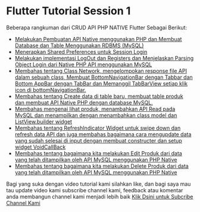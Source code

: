 

# Flutter Tutorial Session 1

Beberapa rangkuman dari CRUD API PHP NATIVE Flutter Sebagai Berikut:

- [Melakukan Pembuatan API Native menggunakan PHP dan Membuat Database dan Table Menggunakan RDBMS (MySQL)](https://youtu.be/QpI9jdJ-4Ys)
- [Menerapkan Shared Preferences untuk Session Login](https://youtu.be/S-PY6bkIuRI)
- [Melakukan implementasi LogOut dan Registers dan Menjelaskan Parsing Object Login dari Native PHP API menggunakan MySQL](https://youtu.be/s88w1XaL7Lo)
- [Membahas tentang Class Network, mengelompokan response file API dalam sebuah class, Membuat BottomNavigationBar dengan Tabbar dan Bottom AppBar dengan TabBar dan Memanggil TabBarView setiap klik icon di bottomNavigationBar.](https://youtu.be/9uAkSZAerQw)
- [Membahas tentang Create data di table baru, membuat table produk dan membuat API Native PHP dengan database MySQL.](https://youtu.be/ZsD9vuSDGCQ)
- [Membahas mengenai lihat produk, menambahkan API Read pada MySQL dan menampilkan dengan menambahkan class model dan ListView.builder widget](https://youtu.be/TVk_U2DHmYw)
- [Membahas tentang RefreshIndicator Widget untuk swipe down dan refresh data API dan juga membahas bagaimana cara mengupdate data yang sudah selesai di input dengan membuat constructer dan setup widget VoidCallBack](https://youtu.be/gCwZCt5nUdM)
- [Membahas tentang bagaimana kita melakukan Edit Produk dari data yang telah ditampilkan oleh API MySQL menggunakan PHP Native](https://youtu.be/CUzRlXmxT0Y)
- [Membahas tentang bagaimana kita melakukan Delete Produk dari data yang telah ditampilkan oleh API MySQL menggunakan PHP Native](https://youtu.be/ssMgnq_1Y_E)

Bagi yang suka dengan video tutorial kami silahkan like, dan bagi saya mau tau update video kami subscribe channel kami, feedback atau komentar anda membangun channel kami menjadi lebih baik
[Klik Dsini untuk Subcribe Channel Kami](https://www.youtube.com/channel/UCZbsWQGnHQQxLFFyLsuEF_g?sub_confirmation=1)
